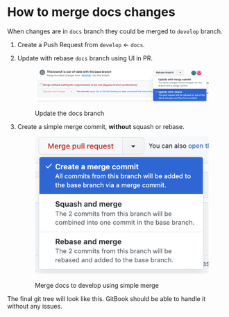 # How to merge docs changes

When changes are in `docs` branch they could be merged to `develop` branch. &#x20;

1. Create a Push Request from `develop` <- `docs`.
2.  Update with rebase `docs` branch using UI in PR.&#x20;

    <figure><img src="../../../.gitbook/assets/Screenshot 2022-10-13 at 13.34.00.png" alt=""><figcaption><p>Update the docs branch</p></figcaption></figure>
3.  Create a simple merge commit, **without** squash or rebase.

    <figure><img src="../../../.gitbook/assets/Screenshot 2022-10-13 at 13.09.53.png" alt=""><figcaption><p>Merge docs to develop using simple merge</p></figcaption></figure>

The final git tree will look like this. GitBook should be able to handle it without any issues.&#x20;

<figure><img src="https://files.gitbook.com/v0/b/gitbook-x-prod.appspot.com/o/spaces%2FVb0Qqfe4f2Rsrb5b45qY%2Fuploads%2Fk10cj9gut5CfS5hX9xDe%2FScreenshot%202022-10-13%20at%2013.36.41.png?alt=media&#x26;token=c241ae80-dea8-44bd-9efe-931419dd6e54" alt=""><figcaption></figcaption></figure>
